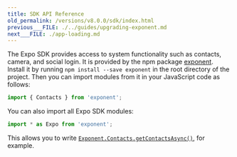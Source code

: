 ```yaml
---
title: SDK API Reference
old_permalink: /versions/v8.0.0/sdk/index.html
previous___FILE: ./../guides/upgrading-exponent.md
next___FILE: ./app-loading.md
---
```


The Expo SDK provides access to system functionality such as contacts, camera, and social login. It is provided by the npm package [exponent](https://www.npmjs.com/package/exponent). Install it by running `npm install --save exponent` in the root directory of the project. Then you can import modules from it in your JavaScript code as follows:

```javascript
import { Contacts } from 'exponent';
```

You can also import all Expo SDK modules:

```javascript
import * as Expo from 'exponent';
```

This allows you to write [`Exponent.Contacts.getContactsAsync()`](/versions/v8.0.0/sdk/contacts#exponentcontactsgetcontactsasync "Exponent.Contacts.getContactsAsync"), for example.
